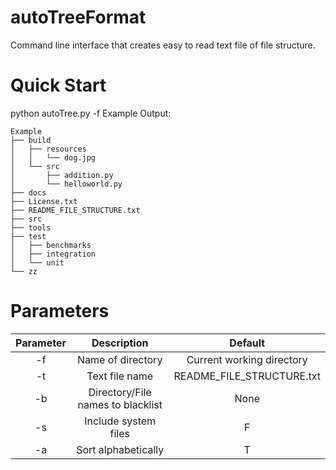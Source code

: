 # autoTreeFormat
Command line interface that creates easy to read text file of file structure.

# Quick Start
python autoTree.py -f Example
Output:
```
Example
├── build
│   ├── resources
│   │   └── dog.jpg
│   └── src
│       ├── addition.py
│       └── helloworld.py
├── docs
├── License.txt
├── README_FILE_STRUCTURE.txt
├── src
├── tools
├── test
│   ├── benchmarks
│   ├── integration
│   └── unit
└── zz
```

# Parameters
| Parameter    | Description           | Default  |
| :---------:  |:-------------:| :-----:|
| -f           | Name of directory            | Current working directory |
| -t           | Text file name      |   README_FILE_STRUCTURE.txt|
| -b           | Directory/File names to blacklist      |  None |
| -s           | Include system files      |    F |
| -a           | Sort alphabetically      |    T |





